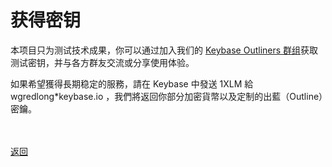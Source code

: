 # 获得密钥

本项目只为测试技术成果，你可以通过加入我们的 <a href="https://keybase.io/team/outliners">Keybase Outliners 群组</a>获取测试密钥，并与各方群友交流或分享使用体验。

如果希望獲得長期稳定的服務，請在 Keybase 中發送 1XLM 給 wgredlong*keybase.io ，我們將返回你部分加密貨幣以及定制的出藍（Outline）密鑰。


<br><br><a href="https://wgredlong.github.io/">返回</a>
